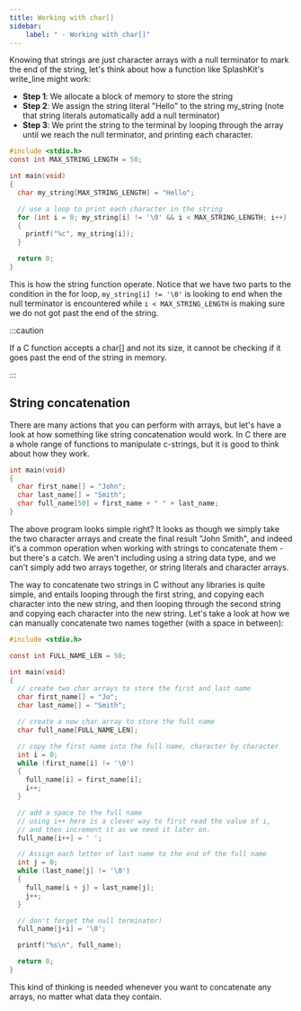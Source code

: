 ```yaml
---
title: Working with char[]
sidebar:
    label: " - Working with char[]"
---
```


Knowing that strings are just character arrays with a null terminator to mark the end of the string, let's think about how a function like SplashKit's write_line might work:

* **Step 1**: We allocate a block of memory to store the string
* **Step 2**: We assign the string literal "Hello" to the string my_string (note that string literals automatically add a null terminator)
* **Step 3**: We print the string to the terminal by looping through the array until we reach the null terminator, and printing each character.

```c
#include <stdio.h>
const int MAX_STRING_LENGTH = 50;

int main(void)
{
  char my_string[MAX_STRING_LENGTH] = "Hello";

  // use a loop to print each character in the string
  for (int i = 0; my_string[i] != '\0' && i < MAX_STRING_LENGTH; i++)
  {
    printf("%c", my_string[i]);
  }

  return 0;
}
```

This is how the string function operate. Notice that we have two parts to the condition in the for loop, `my_string[i] != '\0'` is looking to end when the null terminator is encountered while `i < MAX_STRING_LENGTH` is making sure we do not got past the end of the string.

:::caution

If a C function accepts a char[] and not its size, it cannot be checking if it goes past the end of the string in memory.

:::

## String concatenation

There are many actions that you can perform with arrays, but let's have a look at how something like string concatenation would work. In C there are a whole range of functions to manipulate c-strings, but it is good to think about how they work.

```c
int main(void) 
{
  char first_name[] = "John";
  char last_name[] = "Smith";
  char full_name[50] = first_name + " " + last_name;
}
```

The above program looks simple right? It looks as though we simply take the two character arrays and create the final result "John Smith", and indeed it's a common operation when working with strings to concatenate them - but there's a catch. We aren't including using a string data type, and we can't simply add two arrays together, or string literals and character arrays.

The way to concatenate two strings in C without any libraries is quite simple, and entails looping through the first string, and copying each character into the new string, and then looping through the second string and copying each character into the new string. Let's take a look at how we can manually concatenate two names together (with a space in between):

```c
#include <stdio.h>

const int FULL_NAME_LEN = 50;

int main(void)
{
  // create two char arrays to store the first and last name
  char first_name[] = "Jo";
  char last_name[] = "Smith";

  // create a new char array to store the full name
  char full_name[FULL_NAME_LEN];

  // copy the first name into the full name, character by character
  int i = 0;
  while (first_name[i] != '\0')
  {
    full_name[i] = first_name[i];
    i++;
  }

  // add a space to the full name
  // using i++ here is a clever way to first read the value of i,
  // and then increment it as we need it later on.
  full_name[i++] = ' ';

  // Assign each letter of last name to the end of the full name
  int j = 0;
  while (last_name[j] != '\0')
  {
    full_name[i + j] = last_name[j];
    j++;
  }

  // don't forget the null terminator!
  full_name[j+i] = '\0';

  printf("%s\n", full_name);

  return 0;
}
```

This kind of thinking is needed whenever you want to concatenate any arrays, no matter what data they contain.
